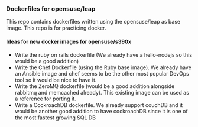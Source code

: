 ### Dockerfiles for opensuse/leap

This repo contains dockerfiles written using the opensuse/leap as base image.
This repo is for practicing docker.

#### Ideas for new docker images for opensuse/s390x

- Write the ruby on rails dockerfile (We already have a hello-nodejs so this would be a good addition)
- Write the Chef Dockerfile (using the Ruby base image). We already have an Ansible image and chef seems to be the other most popular DevOps tool so it would be nice to have it.
- Write the ZeroMQ dockerfile (would be a good addition alongside rabbitmq and memcached already). This existing image can be used as a reference for porting it.
- Write a CockroachDB dockerfile. We already support couchDB and it would be another good addition to have cockroachDB since it is one of the most fastest growing SQL DB
